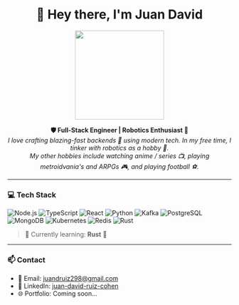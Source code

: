 <h1 align="center">👋 Hey there, I'm Juan David</h1>

<p align="center">
  <img src="https://i.pinimg.com/originals/e8/e2/c8/e8e2c843b851e4ad2135b1c93cacc22e.gif" width="200"/>
</p>

<p align="center">
  <b>🛡️ Full-Stack Engineer | Robotics Enthusiast 🤖</b><br/>
  <i>I love crafting blazing-fast backends 🚀 using modern tech. In my free time, I tinker with robotics as a hobby 🤖.</i><br/>
  <i>My other hobbies include watching anime / series 📺, playing metroidvania's and ARPGs 🎮, and playing football ⚽.</i>
</p>

---

### 💻 Tech Stack

![Node.js](https://img.shields.io/badge/Node.js-339933?style=for-the-badge&logo=nodedotjs&logoColor=white)
![TypeScript](https://img.shields.io/badge/TypeScript-3178C6?style=for-the-badge&logo=typescript&logoColor=white)
![React](https://img.shields.io/badge/React-20232A?style=for-the-badge&logo=react&logoColor=61DAFB)
![Python](https://img.shields.io/badge/Python-3776AB?style=for-the-badge&logo=python&logoColor=white)
![Kafka](https://img.shields.io/badge/Kafka-231F20?style=for-the-badge&logo=apachekafka&logoColor=white)
![PostgreSQL](https://img.shields.io/badge/PostgreSQL-4169E1?style=for-the-badge&logo=postgresql&logoColor=white)
![MongoDB](https://img.shields.io/badge/MongoDB-4EA94B?style=for-the-badge&logo=mongodb&logoColor=white)
![Kubernetes](https://img.shields.io/badge/Kubernetes-326CE5?style=for-the-badge&logo=kubernetes&logoColor=white)
![Redis](https://img.shields.io/badge/Redis-DC382D?style=for-the-badge&logo=redis&logoColor=white)
![Rust](https://img.shields.io/badge/Rust-000000?style=for-the-badge&logo=rust&logoColor=white)

> 🧠 Currently learning: **Rust** 🦀

---

### 📫 Contact

- 💌 Email: juandruiz298@gmail.com  
- 🔗 LinkedIn: [juan-david-ruiz-cohen](https://www.linkedin.com/in/juan-david-ruiz-cohen-a14b23174/)
- 🌐 Portfolio: Coming soon...
